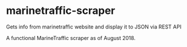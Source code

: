 # marinetraffic-scraper
Gets info from marinetraffic website and display it to JSON via REST API

A functional MarineTraffic scraper as of August 2018. 
